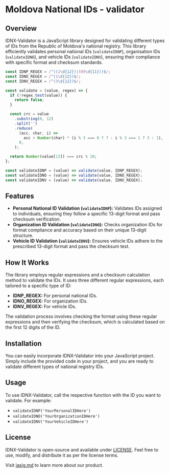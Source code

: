 # Moldova National IDs - validator

## Overview
IDNX-Validator is a JavaScript library designed for validating different types of IDs from the Republic of Moldova's national registry. This library efficiently validates personal national IDs (`validateIDNP`), organisation IDs (`validateIDNO`), and vehicle IDs (`validateIDNV`), ensuring their compliance with specific format and checksum standards.

```js
const IDNP_REGEX = /^((2\d{12})|(09\d{11}))$/;
const IDNO_REGEX = /^(1\d{12})$/;
const IDNV_REGEX = /^(3\d{12})$/;

const validate = (value, regex) => {
  if (!regex.test(value)) {
    return false;
  }

  const crc = value
    .substring(0, 12)
    .split('')
    .reduce(
      (acc, char, i) =>
        acc + Number(char) * (i % 3 === 0 ? 7 : i % 3 === 1 ? 3 : 1),
      0,
    );

  return Number(value[12]) === crc % 10;
};

const validateIDNP = (value) => validate(value, IDNP_REGEX);
const validateIDNO = (value) => validate(value, IDNO_REGEX);
const validateIDNV = (value) => validate(value, IDNV_REGEX);
```


## Features
- **Personal National ID Validation (`validateIDNP`):** Validates IDs assigned to individuals, ensuring they follow a specific 13-digit format and pass checksum verification.
- **Organization ID Validation (`validateIDNO`):** Checks organization IDs for format compliance and accuracy based on their unique 13-digit structure.
- **Vehicle ID Validation (`validateIDNV`):** Ensures vehicle IDs adhere to the prescribed 13-digit format and pass the checksum test.

## How It Works
The library employs regular expressions and a checksum calculation method to validate the IDs. It uses three different regular expressions, each tailored to a specific type of ID:
- **IDNP_REGEX:** For personal national IDs.
- **IDNO_REGEX:** For organization IDs.
- **IDNV_REGEX:** For vehicle IDs.

The validation process involves checking the format using these regular expressions and then verifying the checksum, which is calculated based on the first 12 digits of the ID.

## Installation
You can easily incorporate IDNX-Validator into your JavaScript project. Simply include the provided code in your project, and you are ready to validate different types of national registry IDs.

## Usage
To use IDNX-Validator, call the respective function with the ID you want to validate. For example:
- `validateIDNP('YourPersonalIDHere')`
- `validateIDNO('YourOrganizationIDHere')`
- `validateIDNV('YourVehicleIDHere')`

## License
IDNX-Validator is open-source and available under [LICENSE](LICENSE). Feel free to use, modify, and distribute it as per the license terms.


Visit [iasig.md](https://iasig.md) to learn more about our product.
